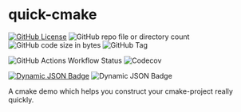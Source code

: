 # quick-cmake
[![GitHub License](https://img.shields.io/github/license/captainwc/quick-cmake)](https://shields.io/badges/)
![GitHub repo file or directory count](https://img.shields.io/github/directory-file-count/captainwc/quick-cmake)
![GitHub code size in bytes](https://img.shields.io/github/languages/code-size/captainwc/quick-cmake)
![GitHub Tag](https://img.shields.io/github/v/tag/captainwc/quick-cmake)


![GitHub Actions Workflow Status](https://img.shields.io/github/actions/workflow/status/captainwc/quick-cmake/codecov.yml)
![Codecov](https://img.shields.io/codecov/c/github/captainwc/quick-cmake)


[![Dynamic JSON Badge](https://img.shields.io/badge/dynamic/json?url=https%3A%2F%2Fcn.apihz.cn%2Fapi%2Ftianqi%2Ftqyb.php%3Fid%3D88888888%26key%3D88888888%26sheng%3D%25E4%25B8%258A%25E6%25B5%25B7%26place%3D%25E6%25B5%25A6%25E4%25B8%259C&query=%24.weather1&label=weather)](https://cn.apihz.cn/api/tianqi/tqyb.php?id=88888888&key=88888888&sheng=%E4%B8%8A%E6%B5%B7&place=%E6%B5%A6%E4%B8%9C)
![Dynamic JSON Badge](https://img.shields.io/badge/dynamic/json?url=https%3A%2F%2Fcn.apihz.cn%2Fapi%2Ftianqi%2Ftqyb.php%3Fid%3D88888888%26key%3D88888888%26sheng%3D%25E4%25B8%258A%25E6%25B5%25B7%26place%3D%25E6%25B5%25A6%25E4%25B8%259C&query=%24.temperature&suffix=%E2%84%83&label=temperature&link=https%3A%2F%2Fcn.apihz.cn%2Fapi%2Ftianqi%2Ftqyb.php%3Fid%3D88888888%26key%3D88888888%26sheng%3D%25E4%25B8%258A%25E6%25B5%25B7%26place%3D%25E6%25B5%25A6%25E4%25B8%259C)

A cmake demo which helps you construct your cmake-project really quickly.
